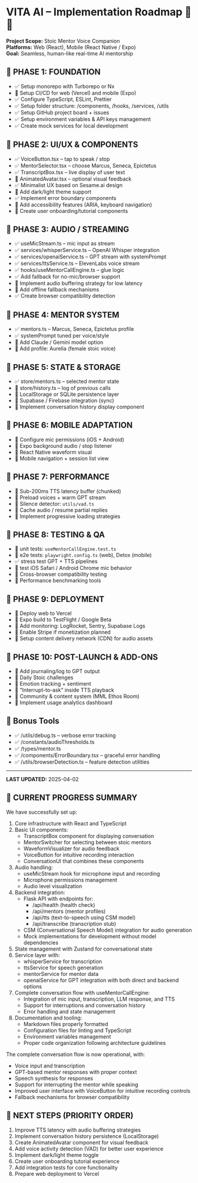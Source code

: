 # VITA AI – Implementation Roadmap 🧠✨

**Project Scope:** Stoic Mentor Voice Companion  
**Platforms:** Web (React), Mobile (React Native / Expo)  
**Goal:** Seamless, human-like real-time AI mentorship

## 🔹 PHASE 1: FOUNDATION

- ✅ Setup monorepo with Turborepo or Nx
- 🔲 Setup CI/CD for web (Vercel) and mobile (Expo)
- ✅ Configure TypeScript, ESLint, Prettier
- ✅ Setup folder structure: /components, /hooks, /services, /utils
- ✅ Setup GitHub project board + issues
- ✅ Setup environment variables & API keys management
- ✅ Create mock services for local development

## 🔹 PHASE 2: UI/UX & COMPONENTS

- ✅ VoiceButton.tsx – tap to speak / stop
- ✅ MentorSelector.tsx – choose Marcus, Seneca, Epictetus
- ✅ TranscriptBox.tsx – live display of user text
- 🔲 AnimatedAvatar.tsx – optional visual feedback
- ✅ Minimalist UX based on Sesame.ai design
- 🔲 Add dark/light theme support
- ✅ Implement error boundary components
- 🔲 Add accessibility features (ARIA, keyboard navigation)
- 🔲 Create user onboarding/tutorial components

## 🔹 PHASE 3: AUDIO / STREAMING

- ✅ useMicStream.ts – mic input as stream
- ✅ services/whisperService.ts – OpenAI Whisper integration
- ✅ services/openaiService.ts – GPT stream with systemPrompt
- ✅ services/ttsService.ts – ElevenLabs voice stream
- ✅ hooks/useMentorCallEngine.ts – glue logic
- ✅ Add fallback for no-mic/browser support
- 🔲 Implement audio buffering strategy for low latency
- 🔲 Add offline fallback mechanisms
- ✅ Create browser compatibility detection

## 🔹 PHASE 4: MENTOR SYSTEM

- ✅ mentors.ts – Marcus, Seneca, Epictetus profile
- ✅ systemPrompt tuned per voice/style
- 🔲 Add Claude / Gemini model option
- 🔲 Add profile: Aurelia (female stoic voice)

## 🔹 PHASE 5: STATE & STORAGE

- ✅ store/mentors.ts – selected mentor state
- 🔲 store/history.ts – log of previous calls
- 🔲 LocalStorage or SQLite persistence layer
- 🔲 Supabase / Firebase integration (sync)
- 🔲 Implement conversation history display component

## 🔹 PHASE 6: MOBILE ADAPTATION

- 🔲 Configure mic permissions (iOS + Android)
- 🔲 Expo background audio / stop listener
- 🔲 React Native waveform visual
- 🔲 Mobile navigation + session list view

## 🔹 PHASE 7: PERFORMANCE

- 🔲 Sub-200ms TTS latency buffer (chunked)
- 🔲 Preload voices + warm GPT stream
- 🔲 Silence detector: `utils/vad.ts`
- 🔲 Cache audio / resume partial replies
- 🔲 Implement progressive loading strategies

## 🔹 PHASE 8: TESTING & QA

- 🔲 unit tests: `useMentorCallEngine.test.ts`
- 🔲 e2e tests: `playwright.config.ts` (web), Detox (mobile)
- ✅ stress test GPT + TTS pipelines
- 🔲 test iOS Safari / Android Chrome mic behavior
- 🔲 Cross-browser compatibility testing
- 🔲 Performance benchmarking tools

## 🔹 PHASE 9: DEPLOYMENT

- 🔲 Deploy web to Vercel
- 🔲 Expo build to TestFlight / Google Beta
- 🔲 Add monitoring: LogRocket, Sentry, Supabase Logs
- 🔲 Enable Stripe if monetization planned
- 🔲 Setup content delivery network (CDN) for audio assets

## 🔹 PHASE 10: POST-LAUNCH & ADD-ONS

- 🔲 Add journaling/log to GPT output
- 🔲 Daily Stoic challenges
- 🔲 Emotion tracking + sentiment
- 🔲 "Interrupt-to-ask" inside TTS playback
- 🔲 Community & content system (MML Ethos Room)
- 🔲 Implement usage analytics dashboard

## 🔹 Bonus Tools

- ✅ /utils/debug.ts – verbose error tracking
- ✅ /constants/audioThresholds.ts
- ✅ /types/mentor.ts
- ✅ /components/ErrorBoundary.tsx – graceful error handling
- ✅ /utils/browserDetection.ts – feature detection utilities

---

**LAST UPDATED:** 2025-04-02

## 🔹 CURRENT PROGRESS SUMMARY

We have successfully set up:

1. Core infrastructure with React and TypeScript
2. Basic UI components:
   - TranscriptBox component for displaying conversation
   - MentorSwitcher for selecting between stoic mentors
   - WaveformVisualizer for audio feedback
   - VoiceButton for intuitive recording interaction
   - ConversationUI that combines these components
3. Audio handling:
   - useMicStream hook for microphone input and recording
   - Microphone permissions management
   - Audio level visualization
4. Backend integration:
   - Flask API with endpoints for:
     - /api/health (health check)
     - /api/mentors (mentor profiles)
     - /api/tts (text-to-speech using CSM model)
     - /api/transcribe (transcription stub)
   - CSM (Conversational Speech Model) integration for audio generation
   - Mock implementations for development without model dependencies
5. State management with Zustand for conversational state
6. Service layer with:
   - whisperService for transcription
   - ttsService for speech generation
   - mentorService for mentor data
   - openaiService for GPT integration with both direct and backend options
7. Complete conversation flow with useMentorCallEngine:
   - Integration of mic input, transcription, LLM response, and TTS
   - Support for interruptions and conversation history
   - Error handling and state management
8. Documentation and tooling:
   - Markdown files properly formatted
   - Configuration files for linting and TypeScript
   - Environment variables management
   - Proper code organization following architecture guidelines

The complete conversation flow is now operational, with:
- Voice input and transcription
- GPT-based mentor responses with proper context
- Speech synthesis for responses
- Support for interrupting the mentor while speaking
- Improved user interface with VoiceButton for intuitive recording controls
- Fallback mechanisms for browser compatibility

## 🔹 NEXT STEPS (PRIORITY ORDER)

1. Improve TTS latency with audio buffering strategies
2. Implement conversation history persistence (LocalStorage)
3. Create AnimatedAvatar component for visual feedback
4. Add voice activity detection (VAD) for better user experience
5. Implement dark/light theme toggle
6. Create user onboarding tutorial experience
7. Add integration tests for core functionality
8. Prepare web deployment to Vercel

